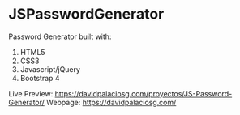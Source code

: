 # JSPasswordGenerator
Password Generator built with:
1) HTML5
2) CSS3
3) Javascript/jQuery
4) Bootstrap 4

Live Preview: https://davidpalaciosg.com/proyectos/JS-Password-Generator/
Webpage: https://davidpalaciosg.com/